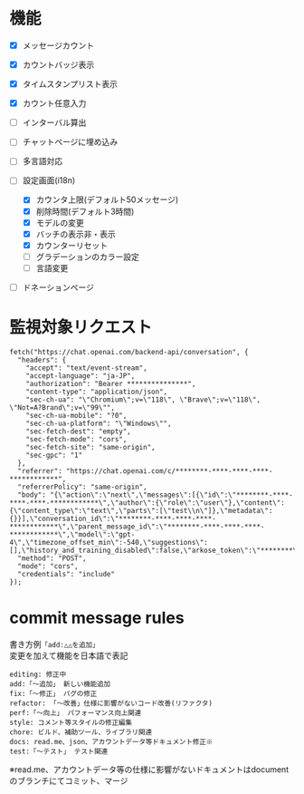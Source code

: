

# 機能
- [x] メッセージカウント
- [x] カウントバッジ表示
- [x] タイムスタンプリスト表示
- [x] カウント任意入力
- [ ] インターバル算出
- [ ] チャットページに埋め込み
- [ ] 多言語対応
- [ ] 設定画面(i18n)
  - [x] カウンタ上限(デフォルト50メッセージ)
  - [x] 削除時間(デフォルト3時間)
  - [x] モデルの変更
  - [x] バッチの表示非・表示
  - [x] カウンターリセット
  - [ ] グラデーションのカラー設定
  - [ ] 言語変更
- [ ] ドネーションページ



# 監視対象リクエスト
```
fetch("https://chat.openai.com/backend-api/conversation", {
  "headers": {
    "accept": "text/event-stream",
    "accept-language": "ja-JP",
    "authorization": "Bearer ***************",
    "content-type": "application/json",
    "sec-ch-ua": "\"Chromium\";v=\"118\", \"Brave\";v=\"118\", \"Not=A?Brand\";v=\"99\"",
    "sec-ch-ua-mobile": "?0",
    "sec-ch-ua-platform": "\"Windows\"",
    "sec-fetch-dest": "empty",
    "sec-fetch-mode": "cors",
    "sec-fetch-site": "same-origin",
    "sec-gpc": "1"
  },
  "referrer": "https://chat.openai.com/c/********-****-****-****-************",
  "referrerPolicy": "same-origin",
  "body": "{\"action\":\"next\",\"messages\":[{\"id\":\"********-****-****-****-************\",\"author\":{\"role\":\"user\"},\"content\":{\"content_type\":\"text\",\"parts\":[\"test\\n\"]},\"metadata\":{}}],\"conversation_id\":\"********-****-****-****-************\",\"parent_message_id\":\"********-****-****-****-************\",\"model\":\"gpt-4\",\"timezone_offset_min\":-540,\"suggestions\":[],\"history_and_training_disabled\":false,\"arkose_token\":\"********\",\"force_paragen\":false}",
  "method": "POST",
  "mode": "cors",
  "credentials": "include"
});
```

# commit message rules
書き方例``「add:△△を追加」``  
変更を加えて機能を日本語で表記
```
editing: 修正中
add:「～追加」 新しい機能追加
fix:「～修正」 バグの修正
refactor: 「～改善」仕様に影響がないコード改善(リファクタ)
perf:「～向上」 パフォーマンス向上関連
style: コメント等スタイルの修正編集
chore: ビルド、補助ツール、ライブラリ関連
docs: read.me、json、アカウントデータ等ドキュメント修正※
test:「～テスト」 テスト関連
```
※read.me、アカウントデータ等の仕様に影響がないドキュメントはdocumentのブランチにてコミット、マージ
